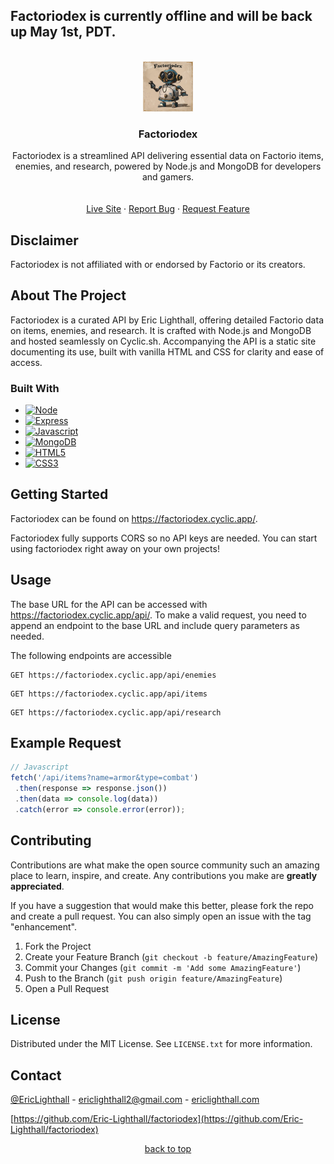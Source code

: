 <a name="readme-top"></a>


## Factoriodex is currently offline and will be back up May 1st, PDT.


<!-- PROJECT LOGO -->
<br />
<div align="center">
  <a href="https://github.com/Eric-Lighthall/factoriodex">
    <img src="public/images/factoriodex.webp" alt="Logo" width="80" height="80">
  </a>

<h3 align="center">Factoriodex</h3>

  <p align="center">
    Factoriodex is a streamlined API delivering essential data on Factorio items, enemies, and research, powered by Node.js and MongoDB for developers and gamers.
    <br />
    <br />
    <br />
    <a href="https://factoriodex.cyclic.app/">Live Site</a>
    ·
    <a href="https://github.com/Eric-Lighthall/factoriodex/issues/new?labels=bug&template=bug-report---.md">Report Bug</a>
    ·
    <a href="https://github.com/Eric-Lighthall/factoriodex/issues/new?labels=enhancement&template=feature-request---.md">Request Feature</a>
  </p>
</div>


<!-- DISCLAIMER -->
## Disclaimer
Factoriodex is not affiliated with or endorsed by Factorio or its creators.



<!-- ABOUT THE PROJECT -->
## About The Project
Factoriodex is a curated API by Eric Lighthall, offering detailed Factorio data on items, enemies, and research. It is crafted with Node.js and MongoDB and hosted seamlessly on Cyclic.sh. Accompanying the API is a static site documenting its use, built with vanilla HTML and CSS for clarity and ease of access.



### Built With

* [![Node][Node.js]][Node-url]
* [![Express][Express.js]][Express-url]
* [![Javascript][Javascript]][Javascript-url]
* [![MongoDB][MongoDB]][Mongo-url]
* [![HTML5][HTML5]][HTML-url]
* [![CSS3][CSS3]][CSS-url]




<!-- GETTING STARTED -->
## Getting Started

Factoriodex can be found on https://factoriodex.cyclic.app/. 

Factoriodex fully supports CORS so no API keys are needed. You can start using factoriodex right away on your own projects!

<!-- USAGE EXAMPLES -->
## Usage

The base URL for the API can be accessed with https://factoriodex.cyclic.app/api/. To make a valid request, you need to append an endpoint to the base URL and include query parameters as needed.

The following endpoints are accessible
  ```http
  GET https://factoriodex.cyclic.app/api/enemies
  ```

  ```http
  GET https://factoriodex.cyclic.app/api/items
  ```

  ```http
  GET https://factoriodex.cyclic.app/api/research
  ```

  ## Example Request 
   ```js
   // Javascript
   fetch('/api/items?name=armor&type=combat')
    .then(response => response.json())
    .then(data => console.log(data))
    .catch(error => console.error(error));
   ```




<!-- CONTRIBUTING -->
## Contributing

Contributions are what make the open source community such an amazing place to learn, inspire, and create. Any contributions you make are **greatly appreciated**.

If you have a suggestion that would make this better, please fork the repo and create a pull request. You can also simply open an issue with the tag "enhancement".

1. Fork the Project
2. Create your Feature Branch (`git checkout -b feature/AmazingFeature`)
3. Commit your Changes (`git commit -m 'Add some AmazingFeature'`)
4. Push to the Branch (`git push origin feature/AmazingFeature`)
5. Open a Pull Request




<!-- LICENSE -->
## License

Distributed under the MIT License. See `LICENSE.txt` for more information.




<!-- CONTACT -->
## Contact

[@EricLighthall](https://twitter.com/EricLighthall) - ericlighthall2@gmail.com - [ericlighthall.com](https://ericlighthall.com)

[https://github.com/Eric-Lighthall/factoriodex](https://github.com/Eric-Lighthall/factoriodex)


<p align="center"><a href="#readme-top">back to top</a></p>

<!-- MARKDOWN LINKS & IMAGES -->
[Node.js]: https://img.shields.io/badge/Node.js-43853D?style=for-the-badge&logo=node.js&logoColor=white
[Node-url]: https://nodejs.org/
[Express.js]: https://img.shields.io/badge/Express.js-404D59?style=for-the-badge
[Express-url]: https://expressjs.com/
[MongoDB]: https://img.shields.io/badge/MongoDB-4EA94B?style=for-the-badge&logo=mongodb&logoColor=white
[Mongo-url]: https://www.mongodb.com/
[Javascript]: https://img.shields.io/badge/JavaScript-F7DF1E?style=for-the-badge&logo=javascript&logoColor=black
[Javascript-url]: https://www.javascript.com/
[HTML5]: https://img.shields.io/badge/HTML-239120?style=for-the-badge&logo=html5&logoColor=white
[HTML-url]: https://html5.org/
[CSS3]: https://img.shields.io/badge/CSS3-1572B6?style=for-the-badge&logo=css3&logoColor=white
[CSS-url]: https://angular.io/
